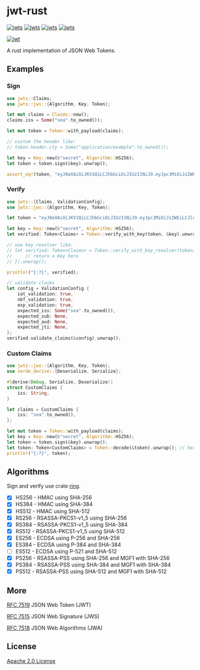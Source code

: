 # jwt-rust

[![jwts](https://img.shields.io/crates/v/jwts?style=flat-square)](https://crates.io/crates/jwts)
[![jwts](https://img.shields.io/github/languages/top/suransea/jwt-rust?style=flat-square)](https://github.com/suransea/jwt-rust)
[![jwts](https://img.shields.io/crates/d/jwts?style=flat-square)](https://crates.io/crates/jwts)
[![jwts](https://img.shields.io/crates/l/jwts?style=flat-square)](http://www.apache.org/licenses/LICENSE-2.0)

[![jwt](http://jwt.io/img/logo-asset.svg)](http://jwt.io)

A rust implementation of JSON Web Tokens.

## Examples

### Sign

```rust
use jwts::Claims;
use jwts::jws::{Algorithm, Key, Token};

let mut claims = Claims::new();
claims.iss = Some("sea".to_owned());

let mut token = Token::with_payload(claims);

// custom the header like:
// token.header.cty = Some("application/example".to_owned());

let key = Key::new(b"secret", Algorithm::HS256);
let token = token.sign(&key).unwrap();

assert_eq!(token, "eyJ0eXAiOiJKV1QiLCJhbGciOiJIUzI1NiJ9.eyJpc3MiOiJzZWEifQ.L0DLtDjydcSK-c0gTyOYbmUQ_LUCZzqAGCINn2OLhFs");
```

### Verify

```rust
use jwts::{Claims, ValidationConfig};
use jwts::jws::{Algorithm, Key, Token};

let token = "eyJ0eXAiOiJKV1QiLCJhbGciOiJIUzI1NiJ9.eyJpc3MiOiJzZWEiLCJleHAiOjEwNTc3MDkxMDU2LCJuYmYiOjE1NzcwOTEwNTYsImlhdCI6MTU3NzA5MTA1Nn0.4HwFlFB3LMhVc2xpsGBGSO3ut1KmnFdF8JrsL589ytw";

let key = Key::new(b"secret", Algorithm::HS256);
let verified: Token<Claims> = Token::verify_with_key(token, &key).unwrap();

// use key resolver like:
// let verified: Token<Claims> = Token::verify_with_key_resolver(token, |header, payload| {
//     // return a Key here
// }).unwrap();

println!("{:?}", verified);

// validate claims
let config = ValidationConfig {
    iat_validation: true,
    nbf_validation: true,
    exp_validation: true,
    expected_iss: Some("sea".to_owned()),
    expected_sub: None,
    expected_aud: None,
    expected_jti: None,
};
verified.validate_claims(&config).unwrap();
```

### Custom Claims

```rust
use jwts::jws::{Algorithm, Key, Token};
use serde_derive::{Deserialize, Serialize};

#[derive(Debug, Serialize, Deserialize)]
struct CustomClaims {
    iss: String,
}

let claims = CustomClaims {
    iss: "sea".to_owned(),
};

let mut token = Token::with_payload(claims);
let key = Key::new(b"secret", Algorithm::HS256);
let token = token.sign(&key).unwrap();
let token: Token<CustomClaims> = Token::decode(&token).unwrap(); // here decode without verification for demonstration
println!("{:?}", token);
```

## Algorithms

Sign and verify use crate [ring](https://crates.io/crates/ring).

-   [x] HS256 - HMAC using SHA-256
-   [x] HS384 - HMAC using SHA-384
-   [x] HS512 - HMAC using SHA-512
-   [x] RS256 - RSASSA-PKCS1-v1_5 using SHA-256
-   [x] RS384 - RSASSA-PKCS1-v1_5 using SHA-384
-   [x] RS512 - RSASSA-PKCS1-v1_5 using SHA-512
-   [x] ES256 - ECDSA using P-256 and SHA-256
-   [x] ES384 - ECDSA using P-384 and SHA-384
-   [ ] ES512 - ECDSA using P-521 and SHA-512
-   [x] PS256 - RSASSA-PSS using SHA-256 and MGF1 with SHA-256
-   [x] PS384 - RSASSA-PSS using SHA-384 and MGF1 with SHA-384
-   [x] PS512 - RSASSA-PSS using SHA-512 and MGF1 with SHA-512

## More

[RFC 7519](https://tools.ietf.org/html/rfc7519) JSON Web Token (JWT)

[RFC 7515](https://tools.ietf.org/html/rfc7515) JSON Web Signature (JWS)

[RFC 7518](https://tools.ietf.org/html/rfc7518) JSON Web Algorithms (JWA)

## License

[Apache 2.0 License](http://www.apache.org/licenses/LICENSE-2.0)

